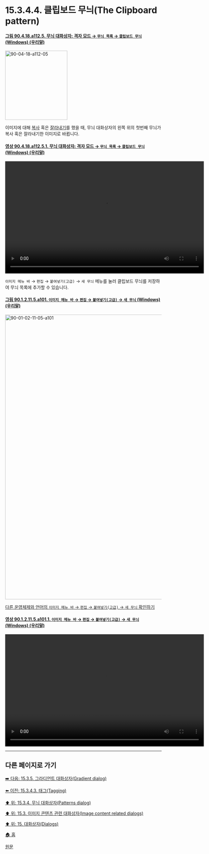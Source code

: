 # 15.3.4.4. 클립보드 무늬(The Clipboard pattern)

<a id="90-04-18-a112-05"></a>

#### [그림 90.4.18.a112.5. 무늬 대화상자: 격자 모드 → `무늬 목록` → `클립보드 무늬` (Windows) (우리말)](./90-04-0018-patterns.md#90-04-18-a112-05)
<img width="200" height="222" alt="90-04-18-a112-05" src="https://github.com/user-attachments/assets/043d88db-6943-4688-8771-4c162a649532" />

이미지에 대해 [복사](./16-03-06-00-copy.md) 혹은 [잘라내기](./16-03-05-00-cut.md)를 했을 때, 무늬 대화상자의 왼쪽 위의 첫번째 무늬가 복사 혹은 잘라내기한 이미지로 바뀝니다.

<a id="90-04-18-a112-05-01"></a>

#### [영상 90.4.18.a112.5.1. 무늬 대화상자: 격자 모드 → `무늬 목록` → `클립보드 무늬` (Windows) (우리말)](./90-04-0018-patterns.md#90-04-18-a112-05-01)
<video controls="controls" width="640" height="360" src="https://github.com/user-attachments/assets/83fdfa1b-aff6-44b2-9a30-1fe81bb21d66"></video>

`이미지 메뉴 바` → `편집` → `붙여넣기(고급)` → `새 무늬` 메뉴를 눌러 클립보드 무늬를 저장하여 무늬 목록에 추가할 수 있습니다.

<a id="90-01-02-11-05-a101"></a>

#### [그림 90.1.2.11.5.a101. `이미지 메뉴 바` → `편집` → `붙여넣기(고급)` → `새 무늬` (Windows) (우리말)](./90-01-02-11-05-new_pattern.md#90-01-02-11-05-a101)
<img width="745" height="914" alt="90-01-02-11-05-a101" src="https://github.com/user-attachments/assets/a8e1ee65-02ae-46d4-a397-eb4ff327e3b3" />

[다른 운영체제와 언어의 `이미지 메뉴 바` → `편집` → `붙여넣기(고급)` → `새 무늬` 확인하기](./90-01-02-11-05-new_pattern.md#90-01-02-11-05-a102)

<a id="90-01-02-11-05-a101-01"></a>

#### [영상 90.1.2.11.5.a101.1. `이미지 메뉴 바` → `편집` → `붙여넣기(고급)` → `새 무늬` (Windows) (우리말)](./90-01-02-11-05-new_pattern.md#90-01-02-11-05-a101-01)
<video controls="controls" width="640" height="360" src="https://github.com/user-attachments/assets/db3b4d2d-484c-45b9-99c7-ba92c193fe44"></video>

***

## 다른 페이지로 가기

[➡️ 다음: 15.3.5. 그라디언트 대화상자(Gradient dialog)](./15-03-05-00-gradient_dialog.md)

[⬅️ 이전: 15.3.4.3. 태그(Tagging)](./15-03-04-03-tagging.md)

[⬆️ 위: 15.3.4. 무늬 대화상자(Patterns dialog)](./15-03-04-00-patterns_dialog.md)

[⬆️ 위: 15.3. 이미지 콘텐츠 관련 대화상자(Image content related dialogs)](./15-03-00-image-content-related-dialogs.md)

[⬆️ 위: 15. 대화상자(Dialogs)](./15-00-dialogs.md)

[🏠 홈](./00-home.md)

[원문](https://docs.gimp.org/2.10/ko/gimp-pattern-dialog.html#clipboard-pattern)